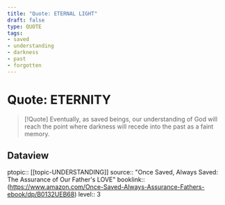 ```yaml
---
title: "Quote: ETERNAL LIGHT"
draft: false
type: QUOTE
tags:
- saved
- understanding
- darkness
- past
- forgotten
---
```


# Quote: ETERNITY
> [!Quote]
> Eventually, as saved beings, our understanding of God will reach the point where darkness will recede into the past as a faint memory.

## Dataview
ptopic:: [[topic-UNDERSTANDING]]
source:: "Once Saved, Always Saved: The Assurance of Our Father's LOVE"
booklink:: (https://www.amazon.com/Once-Saved-Always-Assurance-Fathers-ebook/dp/B0132UEB68)
level:: 3